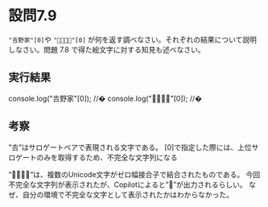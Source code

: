 # 設問7.9

`"𠮷野家"[0]`や `"👨‍👨‍👧‍👧"[0]` が何を返す調べなさい。それぞれの結果について説明しなさい。問題 7.8 で得た絵文字に対する知見も述べなさい。

## 実行結果

console.log("𠮷野家"[0]); //�
console.log("👨‍👨‍👧‍👧"[0]); //�

## 考察

”𠮷”はサロゲートペアで表現される文字である。
[0]で指定した際には、上位サロゲートのみを取得するため、不完全な文字列になる

”👨‍👨‍👧‍👧”は、複数のUnicode文字がゼロ幅接合子で結合されたものである。
今回不完全な文字列が表示されたが、Copilotによると”👨”が出力されるらしい。
なぜ、自分の環境で不完全な文字として表示されたかはわからなかった。